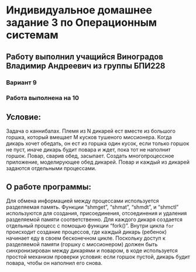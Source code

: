 # Индивидуальное домашнее задание 3 по Операционным системам
## Работу выполнил учащийся Виноградов Владимир Андреевич из группы БПИ228
### Вариант 9
### Работа выполнена на 10

## Условие:
Задача о каннибалах. Племя из N дикарей ест вместе из большого горшка, который вмещает M кусков тушеного миссионера. Когда дикарь хочет обедать, он ест из горшка один кусок, если только горшок не пуст, иначе дикарь будит повара и ждет, пока тот не наполнит горшок. Повар, сварив обед, засыпает. Создать многопроцессное приложение, моделирующее обед дикарей. Повар и каждый из дикарей задаются отдельными процессами.

## О работе программы:
Для обмена информацией между процессами используется разделяемая память. Функции “shmget”, “shmat”, “shmdt”, и “shmctl” используются для создания, присоединения, отсоединения и удаления разделяемой памяти соответственно.
Для каждого дикаря создается отдельный процесс с помощью функции “fork()”. Внутри цикла `for` происходит создание процессов, где каждый дикарь (ребенок) начинает еду в своем бесконечном цикле.
Поскольку доступ к разделяемой памяти (горшку с миссионером) должен быть синхронизирован между дикарями и поваром, в коде используется простой механизм проверки условия: если горшок пустой, дикарь будит повара, чтобы он наполнил его снова.

